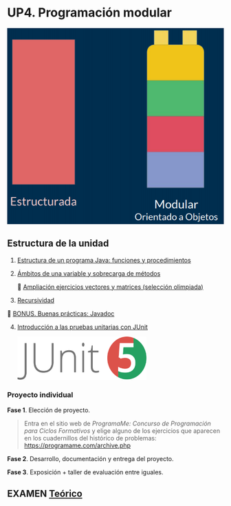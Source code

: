 # UP4. Programación modular
![modular](modular.png)

## Estructura de la unidad
1.  [Estructura de un programa Java: funciones y procedimientos](https://pbendom3.github.io/prog-1cfgs-daw/ups/UP4/4_1_metodos/index.html)
2.  [Ámbitos de una variable y sobrecarga de métodos](https://pbendom3.github.io/prog-1cfgs-daw/ups/UP4/4_2_ambitos_sobrecarga/index.html)

     :pushpin: [Ampliación ejercicios vectores y matrices (selección olimpiada)](3_ejercicios.pdf)
  
3.  [Recursividad](https://pbendom3.github.io/prog-1cfgs-daw/ups/UP4/4_3_recursividad/index.html)

:gift: [BONUS. Buenas prácticas: Javadoc](https://pbendom3.github.io/prog-1cfgs-daw/ups/UP4/4_4_javadoc/index.html)

4.  [Introducción a las pruebas unitarias con JUnit](https://pbendom3.github.io/prog-1cfgs-daw/ups/UP4/4_5_junit/index.html)

     <img src="JUnit.png" width="300" height="100"/>

### Proyecto individual

**Fase 1**. Elección de proyecto.
> Entra en el sitio web de *ProgramaMe: Concurso de Programación para Ciclos Formativos* y elige alguno de los ejercicios que aparecen en los cuadernillos del histórico de problemas: https://programame.com/archive.php

**Fase 2**. Desarrollo, documentación y entrega del proyecto.

**Fase 3**. Exposición + taller de evaluación entre iguales.

## EXAMEN [Teórico](8_EXAMEN_TEÓRICO_UD4.pdf)
